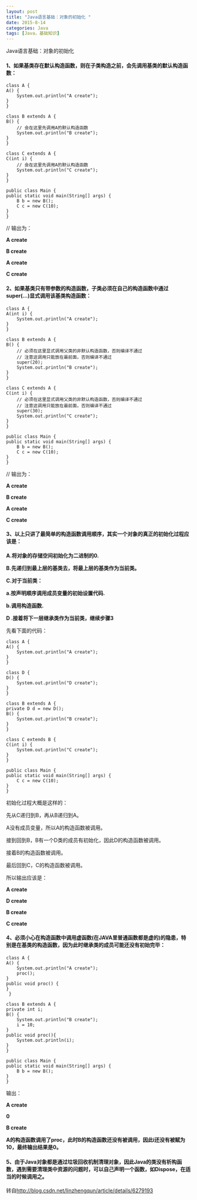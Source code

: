 ```yaml
---
layout: post
title: "Java语言基础：对象的初始化 "
date: 2015-8-14
categories: Java
tags: [Java，基础知识]
---
```

Java语言基础：对象的初始化

<!-- more -->

#### 1、如果基类存在默认构造函数，则在子类构造之前，会先调用基类的默认构造函数：
   
    class A {
    A() {
        System.out.println("A create");
    }
    }
 
    class B extends A {
    B() {
        // 会在这里先调用A的默认构造函数
        System.out.println("B create");
    }
    }
 
    class C extends A {
    C(int i) {
        // 会在这里先调用A的默认构造函数
        System.out.println("C create");
    }
    }
 
    public class Main {            
    public static void main(String[] args) {
        B b = new B();
        C c = new C(10);
    }
    }
 
// 输出为：

**A create**

**B create**

**A create**

**C create**

#### 2、如果基类只有带参数的构造函数，子类必须在自己的构造函数中通过super(...)显式调用该基类构造函数：

    class A {
    A(int i) {
        System.out.println("A create");
    }
    }
 
    class B extends A {
    B() {
        // 必须在这里显式调用父类的非默认构造函数，否则编译不通过
        // 注意这调用只能放在最前面，否则编译不通过
        super(20);
        System.out.println("B create");
    }
    }
 
    class C extends A {
    C(int i) {
        // 必须在这里显式调用父类的非默认构造函数，否则编译不通过
        // 注意这调用只能放在最前面，否则编译不通过
        super(30);
        System.out.println("C create");
    }
    }
 
    public class Main {            
    public static void main(String[] args) {
        B b = new B();
        C c = new C(10);
    }
    }

// 输出为：

**A create**

**B create**

**A create**

**C create**

#### 3、以上只讲了最简单的构造函数调用顺序，**其实一个对象的真正的初始化过程应该是：**

**A.将对象的存储空间初始化为二进制的0.**

**B.先递归到最上层的基类去，将最上层的基类作为当前类。**

**C.对于当前类：**

   **a.按声明顺序调用成员变量的初始设置代码.**

   **b.调用构造函数.**

**D .接着将下一层继承类作为当前类，继续步骤3**

先看下面的代码：

    class A {
    A() {
        System.out.println("A create");
    }
    }
 
    class D {
    D() {
        System.out.println("D create");
    }
    }
 
    class B extends A {
    private D d = new D();
    B() {
        System.out.println("B create");
    }
    }
 
    class C extends B {
    C(int i) {
        System.out.println("C create");
    }
    }
 
    public class Main {            
    public static void main(String[] args) {
        C c = new C(10);
    }
    }

初始化过程大概是这样的：

先从C递归到B，再从B递归到A。

A没有成员变量，所以A的构造函数被调用。

接到回到B，B有一个D类的成员有初始化，因此D的构造函数被调用。

接着B的构造函数被调用。

最后回到C，C的构造函数被调用。

所以输出应该是：

**A create**

**D create**

**B create**

**C create**

#### 4、必须小心在构造函数中调用虚函数(在JAVA里普通函数都是虚的)的隐患，特别是在基类的构造函数，因为此时继承类的成员可能还没有初始完毕：

    class A {
    A() {
        System.out.println("A create");
        proc();
    }
    public void proc() {
    }
     }
 
    class B extends A {
    private int i;
    B() {
        System.out.println("B create");
        i = 10;
    }
    public void proc(){
        System.out.println(i);
    }
    }
 
    public class Main {            
    public static void main(String[] args) {
        B b = new B();
    }
    }
输出：

**A create**

**0**

**B create**

**A的构造函数调用了proc，此时B的构造函数还没有被调用，因此i还没有被赋为10，最终输出结果是0。**


#### 5、由于Java对象都是通过垃圾回收机制清理对象，因此Java的类没有析构函数，遇到需要清理类中资源的问题时，可以自己声明一个函数，如Dispose，在适当的时候调用之。

转自<http://blog.csdn.net/linzhengqun/article/details/6279193>